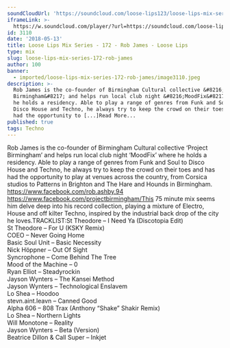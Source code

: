 ```yaml
---
soundCloudUrl: 'https://soundcloud.com/loose-lips123/loose-lips-mix-series-172-rob-james'
iframeLink: >-
  https://w.soundcloud.com/player/?url=https://soundcloud.com/loose-lips123/loose-lips-mix-series-172-rob-james&color=00aabb&auto_play=false&hide_related=false&show_comments=true&show_user=true&show_reposts=false
id: 3110
date: '2018-05-13'
title: Loose Lips Mix Series - 172 - Rob James - Loose Lips
type: mix
slug: loose-lips-mix-series-172-rob-james
author: 100
banner:
  - imported/loose-lips-mix-series-172-rob-james/image3110.jpeg
description: >-
  Rob James is the co-founder of Birmingham Cultural collective &#8216;Project
  Birmingham&#8217; and helps run local club night &#8216;MoodFix&#8217; where
  he holds a residency. Able to play a range of genres from Funk and Soul to
  Disco House and Techno, he always try to keep the crowd on their toes and has
  had the opportunity to [...]Read More...
published: true
tags: Techno
---
```

Rob James is the co-founder of Birmingham Cultural collective ‘Project Birmingham’ and helps run local club night ‘MoodFix’ where he holds a residency. Able to play a range of genres from Funk and Soul to Disco House and Techno, he always try to keep the crowd on their toes and has had the opportunity to play at venues across the country, from Corsica studios to Patterns in Brighton and The Hare and Hounds in Birmingham.  
https://www.facebook.com/rob.ashby.94  
https://www.facebook.com/projectbirmingham/This 75 minute mix seems him delve deep into his record collection, playing a mixture of Electro, House and off kilter Techno, inspired by the industrial back drop of the city he loves.TRACKLIST:St Theodore – I Need Ya (Discotopia Edit)  
St Theodore – For U (KSKY Remix)  
COEO – Never Going Home  
Basic Soul Unit – Basic Necessity  
Nick Höppner – Out Of Sight  
Syncrophone – Come Behind The Tree  
Mood of the Machine – 0  
Ryan Elliot – Steadyrockin  
Jayson Wynters – The Kansei Method  
Jayson Wynters – Technological Enslavem  
Lo Shea – Hoodoo  
stevn.aint.leavn – Canned Good  
Alpha 606 – 808 Trax (Anthony “Shake” Shakir Remix)  
Lo Shea – Northern Lights  
Will Monotone – Reality  
Jayson Wynters – Beta (Version)  
Beatrice Dillon & Call Super – Inkjet
